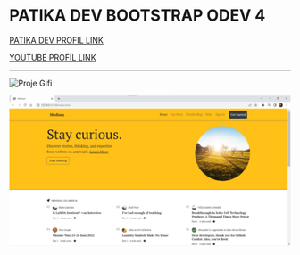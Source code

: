 # PATIKA DEV BOOTSTRAP ODEV 4
[PATIKA DEV PROFIL LINK](https://app.patika.dev/razumihin)

[YOUTUBE PROFİL LINK](https://www.youtube.com/c/TayfunTp)

---

 ![Proje Gifi](gif/gif.gif)

 ![Proje Görseli](img/proje.jpg)